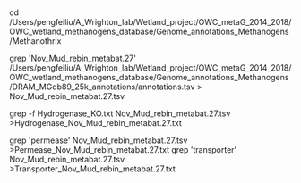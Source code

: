 #


#
cd /Users/pengfeiliu/A_Wrighton_lab/Wetland_project/OWC_metaG_2014_2018/OWC_wetland_methanogens_database/Genome_annotations_Methanogens/Methanothrix

grep 'Nov_Mud_rebin_metabat\.27' /Users/pengfeiliu/A_Wrighton_lab/Wetland_project/OWC_metaG_2014_2018/OWC_wetland_methanogens_database/Genome_annotations_Methanogens/DRAM_MGdb89_25k_annotations/annotations.tsv > Nov_Mud_rebin_metabat.27.tsv

grep -f Hydrogenase_KO.txt Nov_Mud_rebin_metabat.27.tsv >Hydrogenase_Nov_Mud_rebin_metabat.27.txt

grep 'permease' Nov_Mud_rebin_metabat.27.tsv >Permease_Nov_Mud_rebin_metabat.27.txt
grep 'transporter' Nov_Mud_rebin_metabat.27.tsv >Transporter_Nov_Mud_rebin_metabat.27.txt
